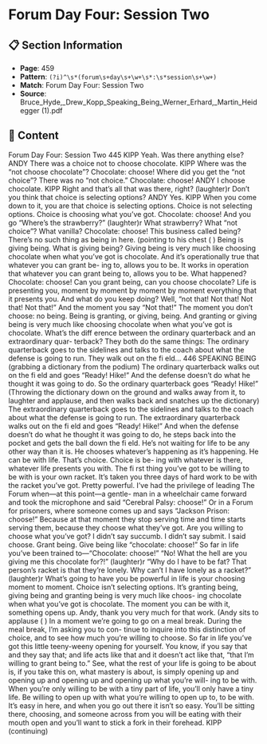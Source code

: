 # Forum Day Four: Session Two

## 📋 Section Information

- **Page**: 459
- **Pattern**: `(?i)^\s*(forum\s+day\s+\w+\s*:\s*session\s+\w+)`
- **Match**: Forum Day Four: Session Two
- **Source**: Bruce_Hyde,_Drew_Kopp_Speaking_Being_Werner_Erhard,_Martin_Heidegger (1).pdf

## 📄 Content

Forum Day Four: Session Two
445
KIPP
Yeah. Was there anything else?
ANDY
There was a choice not to choose chocolate.
KIPP
Where was the “not choose chocolate”? Chocolate: choose! Where did you get the “not choice”?
There was no “not choice.” Chocolate: choose!
ANDY
I choose chocolate.
KIPP
Right and that’s all that was there, right?
(laughter)r
Don’t you think that choice is selecting options?
ANDY
Yes.
KIPP
When you come down to it, you are that choice is selecting options. Choice is not selecting options.
Choice is choosing what you’ve got. Chocolate: choose! And you go “Where’s the strawberry?”
(laughter)r
What strawberry? What “not choice”? What vanilla? Chocolate: choose! This business called
being? There’s no such thing as being in here.
(pointing to his chest
(
)
Being is giving being. What is giving being? Giving being is very much like choosing chocolate
when what you’ve got is chocolate. And it’s operationally true that whatever you can grant be-
ing to, allows you to be. It works in operation that whatever you can grant being to, allows you
to be. What happened? Chocolate: choose! Can you grant being, can you choose chocolate? Life
is presenting you, moment by moment by moment by moment everything that it presents you.
And what do you keep doing? Well, “not that! Not that! Not that! Not that!” And the moment
you say “Not that!” The moment you don’t choose: no being. Being is granting, or giving, being.
And granting or giving being is very much like choosing chocolate when what you’ve got is
chocolate. What’s the diff erence between the ordinary quarterback and an extraordinary quar-
terback? They both do the same things: The ordinary quarterback goes to the sidelines and talks
to the coach about what the defense is going to run. They walk out on the fi eld...
446
SPEAKING BEING
(grabbing a dictionary from the podium)
The ordinary quarterback walks out on the fi eld and goes “Ready! Hike!” And the defense
doesn’t do what he thought it was going to do. So the ordinary quarterback goes “Ready! Hike!”
(Throwing the dictionary down on the ground and walks away from it, to laughter and applause,
and then walks back and snatches up the dictionary)
The extraordinary quarterback goes to the sidelines and talks to the coach about what the defense
is going to run. The extraordinary quarterback walks out on the fi eld and goes “Ready! Hike!”
And when the defense doesn’t do what he thought it was going to do, he steps back into the
pocket and gets the ball down the fi eld. He’s not waiting for life to be any other way than it is. He
chooses whatever’s happening as it’s happening. He can be with life. That’s choice. Choice is be-
ing with whatever is there, whatever life presents you with. The fi rst thing you’ve got to be willing
to be with is your own racket. It’s taken you three days of hard work to be with the racket you’ve
got. Pretty powerful. I’ve had the privilege of leading The Forum when—at this point—a gentle-
man in a wheelchair came forward and took the microphone and said “Cerebral Palsy: choose!”
Or in a Forum for prisoners, where someone comes up and says “Jackson Prison: choose!”
Because at that moment they stop serving time and time starts serving them, because they choose
what they’ve got. Are you willing to choose what you’ve got? I didn’t say succumb. I didn’t say
submit. I said choose. Grant being. Give being like “chocolate: choose!” So far in life you’ve been
trained to—“Chocolate: choose!” “No! What the hell are you giving me this chocolate for?!”
(laughter)r
“Why do I have to be fat? That person’s racket is that they’re lonely. Why can’t I have lonely as a
racket?”
(laughter)r
What’s going to have you be powerful in life is your choosing moment to moment. Choice isn’t
selecting options. It’s granting being, giving being and granting being is very much like choos-
ing chocolate when what you’ve got is chocolate. The moment you can be with it, something
opens up. Andy, thank you very much for that work.
(Andy sits to applause
(
)
In a moment we’re going to go on a meal break. During the meal break, I’m asking you to con-
tinue to inquire into this distinction of choice, and to see how much you’re willing to choose. So
far in life you’ve got this little teeny-weeny opening for yourself. You know, if you say that and
they say that; and life acts like that and it doesn’t act like that, “that I’m willing to grant being
to.” See, what the rest of your life is going to be about is, if you take this on, what mastery is
about, is simply opening up and opening up and opening up and opening up what you’re will-
ing to be with. When you’re only willing to be with a tiny part of life, you’ll only have a tiny life.
Be willing to open up with what you’re willing to open up to, to be with. It’s easy in here, and
when you go out there it isn’t so easy. You’ll be sitting there, choosing, and someone across from
you will be eating with their mouth open and you’ll want to stick a fork in their forehead.
KIPP (continuing)